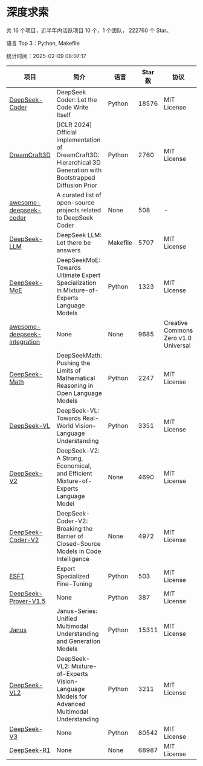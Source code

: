 # 深度求索

共 16 个项目，近半年内活跃项目 10 个，1 个团队， 222760 个 Star。

语言 Top 3：Python, Makefile

统计时间：2025-02-09 08:07:17

| 项目 | 简介 | 语言 | Star 数 | 协议 | 创建时间 | 最后更新时间 | 最后提交时间 |
| --- | --- | --- | --- | --- | --- | --- | --- |
| [DeepSeek-Coder](https://github.com/deepseek-ai/DeepSeek-Coder) | DeepSeek Coder: Let the Code Write Itself | Python | 18576 | MIT License | 2023-10-20 | 2025-02-09 | 2024-05-21 |
| [DreamCraft3D](https://github.com/deepseek-ai/DreamCraft3D) | [ICLR 2024] Official implementation of DreamCraft3D: Hierarchical 3D Generation with Bootstrapped Diffusion Prior | Python | 2760 | MIT License | 2023-10-23 | 2025-02-09 | 2024-08-21 |
| [awesome-deepseek-coder](https://github.com/deepseek-ai/awesome-deepseek-coder) | A curated list of open-source projects related to DeepSeek Coder | None | 508 | - | 2023-11-06 | 2025-02-08 | 2024-04-03 |
| [DeepSeek-LLM](https://github.com/deepseek-ai/DeepSeek-LLM) | DeepSeek LLM: Let there be answers | Makefile | 5707 | MIT License | 2023-11-29 | 2025-02-09 | 2024-02-04 |
| [DeepSeek-MoE](https://github.com/deepseek-ai/DeepSeek-MoE) | DeepSeekMoE: Towards Ultimate Expert Specialization in Mixture-of-Experts Language Models | Python | 1323 | MIT License | 2024-01-02 | 2025-02-09 | 2024-01-16 |
| [awesome-deepseek-integration](https://github.com/deepseek-ai/awesome-deepseek-integration) | None | None | 9685 | Creative Commons Zero v1.0 Universal | 2024-01-11 | 2025-02-09 | 2025-02-08 |
| [DeepSeek-Math](https://github.com/deepseek-ai/DeepSeek-Math) | DeepSeekMath: Pushing the Limits of Mathematical Reasoning in Open Language Models | Python | 2247 | MIT License | 2024-02-05 | 2025-02-09 | 2024-04-15 |
| [DeepSeek-VL](https://github.com/deepseek-ai/DeepSeek-VL) | DeepSeek-VL: Towards Real-World Vision-Language Understanding | Python | 3351 | MIT License | 2024-03-07 | 2025-02-09 | 2024-04-24 |
| [DeepSeek-V2](https://github.com/deepseek-ai/DeepSeek-V2) | DeepSeek-V2: A Strong, Economical, and Efficient Mixture-of-Experts Language Model | None | 4690 | MIT License | 2024-04-22 | 2025-02-09 | 2024-09-25 |
| [DeepSeek-Coder-V2](https://github.com/deepseek-ai/DeepSeek-Coder-V2) | DeepSeek-Coder-V2: Breaking the Barrier of Closed-Source Models in Code Intelligence | None | 4972 | MIT License | 2024-06-14 | 2025-02-09 | 2024-09-24 |
| [ESFT](https://github.com/deepseek-ai/ESFT) | Expert Specialized Fine-Tuning | Python | 503 | MIT License | 2024-07-04 | 2025-02-08 | 2024-09-22 |
| [DeepSeek-Prover-V1.5](https://github.com/deepseek-ai/DeepSeek-Prover-V1.5) | None | Python | 387 | MIT License | 2024-08-15 | 2025-02-09 | 2024-08-16 |
| [Janus](https://github.com/deepseek-ai/Janus) | Janus-Series: Unified Multimodal Understanding and Generation Models | Python | 15311 | MIT License | 2024-10-18 | 2025-02-09 | 2025-02-01 |
| [DeepSeek-VL2](https://github.com/deepseek-ai/DeepSeek-VL2) | DeepSeek-VL2: Mixture-of-Experts Vision-Language Models for Advanced Multimodal Understanding | Python | 3211 | MIT License | 2024-12-13 | 2025-02-09 | 2025-02-05 |
| [DeepSeek-V3](https://github.com/deepseek-ai/DeepSeek-V3) | None | Python | 80542 | MIT License | 2024-12-26 | 2025-02-09 | 2025-02-08 |
| [DeepSeek-R1](https://github.com/deepseek-ai/DeepSeek-R1) | None | None | 68987 | MIT License | 2025-01-20 | 2025-02-09 | 2025-02-08 |
